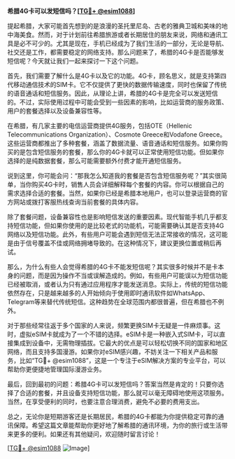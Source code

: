**希腊4G卡可以发短信吗？[[TG💪+ @esim1088](https://t.me/s/esim1088)]**

提起希腊，大家可能首先想到的是浪漫的圣托里尼岛、古老的雅典卫城和美味的地中海美食。然而，对于计划前往希腊旅游或者长期居住的朋友来说，网络和通讯工具是必不可少的。尤其是现在，手机已经成为了我们生活的一部分，无论是导航、社交还是工作，都需要稳定的网络支持。那么问题来了，希腊的4G卡是否能够发短信呢？今天就让我们一起来探讨一下这个问题。

首先，我们需要了解什么是4G卡以及它的功能。4G卡，顾名思义，就是支持第四代移动通信技术的SIM卡。它不仅提供了更快的数据传输速度，同时也保留了传统的语音通话和短信服务。因此，从理论上讲，希腊的4G卡是完全可以发送短信的。不过，实际使用过程中可能会受到一些因素的影响，比如运营商的服务政策、用户的套餐选择以及设备兼容性等。

在希腊，有几家主要的电信运营商提供4G服务，包括OTE（Hellenic Telecommunications Organization）、Cosmote Greece和Vodafone Greece。这些运营商都推出了多种套餐，涵盖了数据流量、语音通话和短信服务。如果你购买的是包含短信服务的套餐，那么你的4G卡就可以正常使用短信功能。但如果你选择的是纯数据套餐，那么可能需要额外付费才能开通短信服务。

说到这里，你可能会问：“那我怎么知道我的套餐是否包含短信服务呢？”其实很简单，当你购买4G卡时，销售人员会详细解释每个套餐的内容。你可以根据自己的需求选择合适的套餐。当然，如果你已经是希腊本地用户，也可以登录运营商的官方网站或拨打客服热线查询当前套餐的具体内容。

除了套餐问题，设备兼容性也是影响短信发送的重要因素。现代智能手机几乎都支持短信功能，但如果你使用的是比较老式的功能机，可能需要确认其是否支持4G网络以及短信功能。此外，有些用户可能会遇到短信无法正常接收的情况，这可能是由于信号覆盖不佳或网络拥堵导致的。在这种情况下，建议更换位置或稍后再试。

那么，为什么有些人会觉得希腊的4G卡不能发短信呢？其实很多时候并不是卡本身的问题，而是因为操作不当或误解造成的。例如，有些用户可能误以为短信功能已经被取消，或者认为只有通过应用程序才能发送消息。实际上，传统的短信功能依然存在，只是越来越多的人开始倾向于使用即时通讯软件如WhatsApp、Telegram等来替代传统短信。这种趋势在全球范围内都很普遍，但在希腊也不例外。

对于那些经常往返于多个国家的人来说，频繁更换SIM卡无疑是一件麻烦事。这时，虚拟eSIM卡就成为了一个不错的选择。eSIM卡是一种嵌入式SIM卡，可以直接集成到设备中，无需物理插拔。它最大的优点是可以轻松切换不同的国家和地区网络，而且支持多国漫游。如果你对eSIM感兴趣，不妨关注一下相关产品和服务，比如“TG💪+ @esim1088”，这是一个专注于eSIM解决方案的专业平台，可以帮助你更便捷地管理国际漫游业务。

最后，回到最初的问题：希腊4G卡可以发短信吗？答案当然是肯定的！只要你选择了合适的套餐，并且设备支持短信功能，那么就可以毫无障碍地使用这项服务。当然，在享受便利的同时，也要注意合理消费，避免不必要的费用支出。

总之，无论你是短期游客还是长期居民，希腊的4G卡都能为你提供稳定可靠的通讯保障。希望这篇文章能帮助你更好地了解希腊的通讯环境，为你的旅行或生活带来更多的便利。如果还有其他疑问，欢迎随时留言讨论！

[[TG💪+ @esim1088](https://t.me/s/esim1088) ![Image](https://i.postimg.cc/4NQfJmqS/Snipaste-2025-05-13-00-14-12.png)]